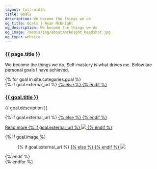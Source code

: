 ```yaml
---
layout: full-width
title: Goals
description: We become the things we do
og_title: Goals | Ryan McKnight
og_description: We become the things we do
og_image: /media/img/about/mcknight_headshot.jpg
og_type: website
---
```

<section class="grid">
	<article>
		<h1>{{ page.title }}</h1>
		<p>We become the things we do. Self-mastery is what drives me. Below are personal goals I have achieved.</p>
	</article>
</section>
<section class="stripe-section">
	<section class="grid-wrapper">
		{% for goal in site.categories.goal %}
		<article>
			<figcaption>
				{% if goal.external_url %}
				<a href="{{ goal.external_url }}">
				{% else %}
				<a href="{{ goal.url }}">
				{% endif %}
				<h3>
					{{ goal.title }}
				</h3>
				</a>
				<p class="description">{{ goal.description }}</p>
				{% if goal.external_url %}
				<a href="{{ goal.external_url }}">
				{% else %}
				<a href="{{ goal.url }}">
				{% endif %}
				<p class="meta">Read more
				{% if goal.external_url %}
				<img src="{{ site.url }}/media/img/external-link-icon.png" class="external-link-icon">
				{% endif %}
				</p>
				</a>
			</figcaption>
			{% if goal.image %}
			<figure>
				{% if goal.external_url %}
				<a href="{{ goal.external_url }}">
				{% else %}
				<a href="{{ goal.url }}">
				{% endif %}
				<img src="{{ goal.image }}" />
				</a>
			</figure>
			{% endif %}
		</article>
		{% endfor %}
	</section>
</section>